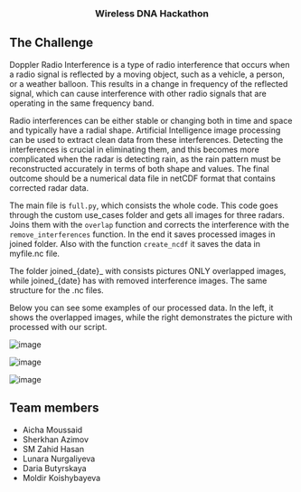<h3 align="center">Wireless DNA Hackathon</h3>

<!-- The Challenge -->

## The Challenge
Doppler Radio Interference is a type of radio interference that occurs when a radio signal is reflected by a moving object, 
such as a vehicle, a person, or a weather balloon. This results in a change in frequency of the reflected signal, which can
cause interference with other radio signals that are operating in the same frequency band.

Radio interferences can be either stable or changing both in time and space and typically have a radial shape. Artificial Intelligence image processing can be used to extract clean data from these interferences. Detecting the interferences is crucial in eliminating them, and this becomes more complicated when the radar is detecting rain, as the rain pattern must be reconstructed accurately in terms of both shape and values. The final outcome should be a numerical data file in netCDF format that contains corrected radar data.

The main file is ```full.py```, which consists the whole code. This code goes through the custom use_cases folder and gets all images for three radars. Joins them with the ```overlap``` function and corrects the interference with the ```remove_interferences``` function. In the end it saves processed images in joined folder. Also with the function ```create_ncdf``` it saves the data in myfile.nc file. 

The folder joined_{date}_ with consists pictures ONLY overlapped images, while joined_{date} has with removed interference images. The same structure for the .nc files.

Below you can see some examples of our processed data. In the left, it shows the overlapped images, while the right demonstrates the picture with processed with our script. 

![image](https://user-images.githubusercontent.com/35425540/218045983-9147788b-e9b4-468b-ba9e-7885aa0e2255.png)

![image](https://user-images.githubusercontent.com/35425540/218046775-ff361827-e8bd-48d3-86f7-b147655c446b.png)

![image](https://user-images.githubusercontent.com/35425540/218046861-e620cba7-d9c6-4c55-a0b2-96fb46429f34.png)



## Team members

* Aicha Moussaid
* Sherkhan Azimov
* SM Zahid Hasan
* Lunara Nurgaliyeva
* Daria Butyrskaya
* Moldir Koishybayeva

